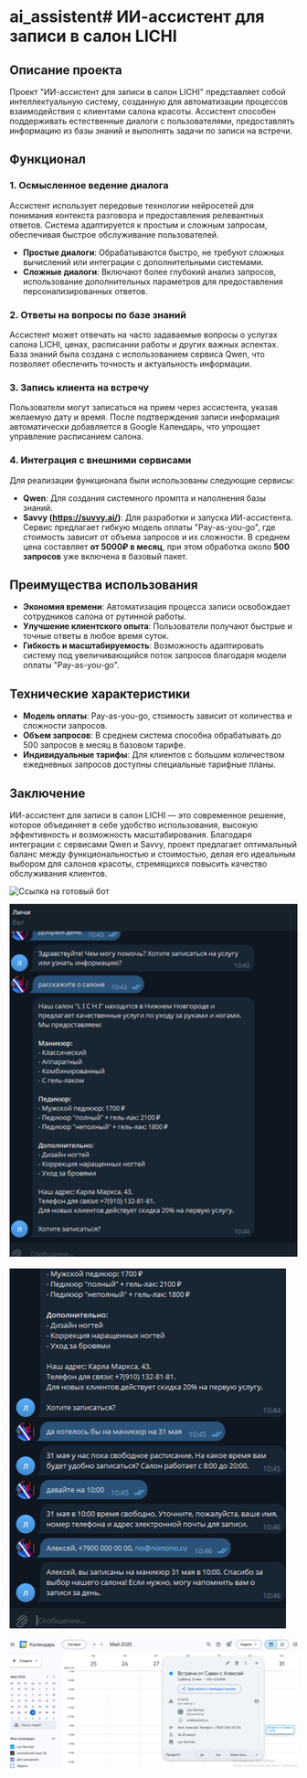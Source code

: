 # ai_assistent# ИИ-ассистент для записи в салон LICHI

## Описание проекта

Проект "ИИ-ассистент для записи в салон LICHI" представляет собой интеллектуальную систему, созданную для автоматизации процессов взаимодействия с клиентами салона красоты. Ассистент способен поддерживать естественные диалоги с пользователями, предоставлять информацию из базы знаний и выполнять задачи по записи на встречи.

## Функционал

### 1. Осмысленное ведение диалога
Ассистент использует передовые технологии нейросетей для понимания контекста разговора и предоставления релевантных ответов. Система адаптируется к простым и сложным запросам, обеспечивая быстрое обслуживание пользователей.

- **Простые диалоги**: Обрабатываются быстро, не требуют сложных вычислений или интеграции с дополнительными системами.
- **Сложные диалоги**: Включают более глубокий анализ запросов, использование дополнительных параметров для предоставления персонализированных ответов.

### 2. Ответы на вопросы по базе знаний
Ассистент может отвечать на часто задаваемые вопросы о услугах салона LICHI, ценах, расписании работы и других важных аспектах. База знаний была создана с использованием сервиса Qwen, что позволяет обеспечить точность и актуальность информации.

### 3. Запись клиента на встречу
Пользователи могут записаться на прием через ассистента, указав желаемую дату и время. После подтверждения записи информация автоматически добавляется в Google Календарь, что упрощает управление расписанием салона.

### 4. Интеграция с внешними сервисами
Для реализации функционала были использованы следующие сервисы:
- **Qwen**: Для создания системного промпта и наполнения базы знаний.
- **Savvy (https://suvvy.ai/)**: Для разработки и запуска ИИ-ассистента. Сервис предлагает гибкую модель оплаты "Pay-as-you-go", где стоимость зависит от объема запросов и их сложности. В среднем цена составляет **от 5000₽ в месяц**, при этом обработка около **500 запросов** уже включена в базовый пакет.

## Преимущества использования

- **Экономия времени**: Автоматизация процесса записи освобождает сотрудников салона от рутинной работы.
- **Улучшение клиентского опыта**: Пользователи получают быстрые и точные ответы в любое время суток.
- **Гибкость и масштабируемость**: Возможность адаптировать систему под увеличивающийся поток запросов благодаря модели оплаты "Pay-as-you-go".

## Технические характеристики

- **Модель оплаты**: Pay-as-you-go, стоимость зависит от количества и сложности запросов.
- **Объем запросов**: В среднем система способна обрабатывать до 500 запросов в месяц в базовом тарифе.
- **Индивидуальные тарифы**: Для клиентов с большим количеством ежедневных запросов доступны специальные тарифные планы.

## Заключение

ИИ-ассистент для записи в салон LICHI — это современное решение, которое объединяет в себе удобство использования, высокую эффективность и возможность масштабирования. Благодаря интеграции с сервисами Qwen и Savvy, проект предлагает оптимальный баланс между функциональностью и стоимостью, делая его идеальным выбором для салонов красоты, стремящихся повысить качество обслуживания клиентов.

![Ссылка на готовый бот](https://t.me/Lichi_awesome_bot)

![Иллюстрация к проекту](https://github.com/aardana/ai_assistent/blob/main/скрин%201%20работа.png?raw=true)

![Иллюстрация к проекту](https://github.com/aardana/ai_assistent/blob/main/скрин%202%20работа.png?raw=true)

![Иллюстрация к проекту](https://github.com/aardana/ai_assistent/blob/main/скрин%203%20работа.png?raw=true)

